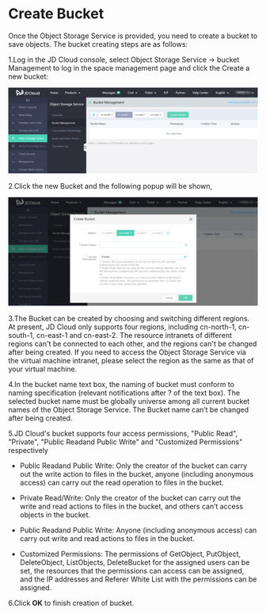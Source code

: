 # Create Bucket

Once the Object Storage Service is provided, you need to create a bucket to save objects. The bucket creating steps are as follows:


1.Log in the JD Cloud console, select Object Storage Service -> bucket Management to log in the space management page and click the Create a new bucket:

![Create Space](../../../../../image/Object-Storage-Service/OSS-027.png)

2.Click the new Bucket and the following popup will be shown,

![Pop Up](../../../../../image/Object-Storage-Service/OSS-028.png)

3.The Bucket can be created by choosing and switching different regions. At present, JD Cloud only supports four regions, including cn-north-1, cn-south-1, cn-east-1 and cn-east-2. The resource intranets of different regions can't be connected to each other, and the regions can't be changed after being created. If you need to access the Object Storage Service via the virtual machine intranet, please select the region as the same as that of your virtual machine.

4.In the bucket name text box, the naming of bucket must conform to naming specification (relevant notifications after ? of the text box). The selected bucket name must be globally universe among all current bucket names of the Object Storage Service. The Bucket name can’t be changed after being created.

5.JD Cloud's bucket supports four access permissions, "Public Read", "Private", "Public Readand Public Write" and "Customized Permissions" respectively

* Public Readand Public Write: Only the creator of the bucket can carry out the write action to files in the bucket, anyone (including anonymous access) can carry out the read operation to files in the bucket.

* Private Read/Write: Only the creator of the bucket can carry out the write and read actions to files in the bucket, and others can’t access objects in the bucket.

* Public Readand Public Write: Anyone (including anonymous access) can carry out write and read actions to files in the bucket.

* Customized Permissions: The permissions of GetObject, PutObject, DeleteObject, ListObjects, DeleteBucket for the assigned users can be set, the resources that the permissions can access can be assigned, and the IP addresses and Referer White List with the permissions can be assigned.

6.Click **OK** to finish creation of bucket.
